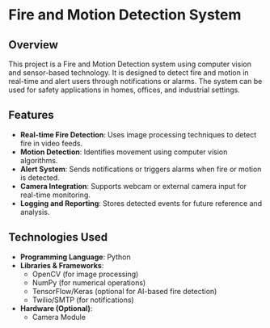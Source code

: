# Fire and Motion Detection System

## Overview
This project is a Fire and Motion Detection system using computer vision and sensor-based technology. It is designed to detect fire and motion in real-time and alert users through notifications or alarms. The system can be used for safety applications in homes, offices, and industrial settings.

## Features
- **Real-time Fire Detection**: Uses image processing techniques to detect fire in video feeds.
- **Motion Detection**: Identifies movement using computer vision algorithms.
- **Alert System**: Sends notifications or triggers alarms when fire or motion is detected.
- **Camera Integration**: Supports webcam or external camera input for real-time monitoring.
- **Logging and Reporting**: Stores detected events for future reference and analysis.

## Technologies Used
- **Programming Language**: Python
- **Libraries & Frameworks**:
  - OpenCV (for image processing)
  - NumPy (for numerical operations)
  - TensorFlow/Keras (optional for AI-based fire detection)
  - Twilio/SMTP (for notifications)
- **Hardware (Optional)**:
  - Camera Module



